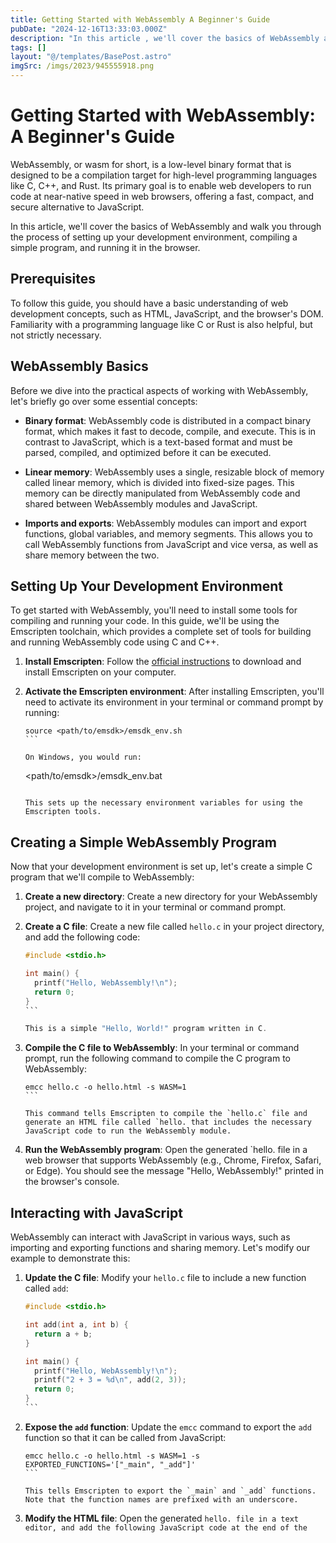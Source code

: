 ```yaml
---
title: Getting Started with WebAssembly A Beginner's Guide
pubDate: "2024-12-16T13:33:03.000Z"
description: "In this article , we'll cover the basics of WebAssembly and walk you through the process of setting up your development environment, compiling a simple program, and running it in the browser"
tags: []
layout: "@/templates/BasePost.astro"
imgSrc: /imgs/2023/945555918.png
---
```

# Getting Started with WebAssembly: A Beginner's Guide

WebAssembly, or wasm for short, is a low-level binary format that is designed to be a compilation target for high-level programming languages like C, C++, and Rust. Its primary goal is to enable web developers to run code at near-native speed in web browsers, offering a fast, compact, and secure alternative to JavaScript.

In this article, we'll cover the basics of WebAssembly and walk you through the process of setting up your development environment, compiling a simple program, and running it in the browser.

## Prerequisites

To follow this guide, you should have a basic understanding of web development concepts, such as HTML, JavaScript, and the browser's DOM. Familiarity with a programming language like C or Rust is also helpful, but not strictly necessary.

## WebAssembly Basics

Before we dive into the practical aspects of working with WebAssembly, let's briefly go over some essential concepts:

- **Binary format**: WebAssembly code is distributed in a compact binary format, which makes it fast to decode, compile, and execute. This is in contrast to JavaScript, which is a text-based format and must be parsed, compiled, and optimized before it can be executed.

- **Linear memory**: WebAssembly uses a single, resizable block of memory called linear memory, which is divided into fixed-size pages. This memory can be directly manipulated from WebAssembly code and shared between WebAssembly modules and JavaScript.

- **Imports and exports**: WebAssembly modules can import and export functions, global variables, and memory segments. This allows you to call WebAssembly functions from JavaScript and vice versa, as well as share memory between the two.

## Setting Up Your Development Environment

To get started with WebAssembly, you'll need to install some tools for compiling and running your code. In this guide, we'll be using the Emscripten toolchain, which provides a complete set of tools for building and running WebAssembly code using C and C++.

1. **Install Emscripten**: Follow the [official instructions](https://emscripten.org/docs/getting_started/downloads.html) to download and install Emscripten on your computer.

2. **Activate the Emscripten environment**: After installing Emscripten, you'll need to activate its environment in your terminal or command prompt by running:

   ````
   source <path/to/emsdk>/emsdk_env.sh
   ```

   On Windows, you would run:

   ````
   <path/to/emsdk>/emsdk_env.bat
   ```

   This sets up the necessary environment variables for using the Emscripten tools.

## Creating a Simple WebAssembly Program

Now that your development environment is set up, let's create a simple C program that we'll compile to WebAssembly:

1. **Create a new directory**: Create a new directory for your WebAssembly project, and navigate to it in your terminal or command prompt.

2. **Create a C file**: Create a new file called `hello.c` in your project directory, and add the following code:

   ````c
   #include <stdio.h>

   int main() {
     printf("Hello, WebAssembly!\n");
     return 0;
   }
   ```

   This is a simple "Hello, World!" program written in C.

3. **Compile the C file to WebAssembly**: In your terminal or command prompt, run the following command to compile the C program to WebAssembly:

   ````
   emcc hello.c -o hello.html -s WASM=1
   ```

   This command tells Emscripten to compile the `hello.c` file and generate an HTML file called `hello. that includes the necessary JavaScript code to run the WebAssembly module.

4. **Run the WebAssembly program**: Open the generated `hello. file in a web browser that supports WebAssembly (e.g., Chrome, Firefox, Safari, or Edge). You should see the message "Hello, WebAssembly!" printed in the browser's console.

## Interacting with JavaScript

WebAssembly can interact with JavaScript in various ways, such as importing and exporting functions and sharing memory. Let's modify our example to demonstrate this:

1. **Update the C file**: Modify your `hello.c` file to include a new function called `add`:

   ````c
   #include <stdio.h>

   int add(int a, int b) {
     return a + b;
   }

   int main() {
     printf("Hello, WebAssembly!\n");
     printf("2 + 3 = %d\n", add(2, 3));
     return 0;
   }
   ```

2. **Expose the `add` function**: Update the `emcc` command to export the `add` function so that it can be called from JavaScript:

   ````
   emcc hello.c -o hello.html -s WASM=1 -s EXPORTED_FUNCTIONS='["_main", "_add"]'
   ```

   This tells Emscripten to export the `_main` and `_add` functions. Note that the function names are prefixed with an underscore.

3. **Modify the HTML file**: Open the generated `hello. file in a text editor, and add the following JavaScript code at the end of the `<script>` tag:

   ````javascript
   Module.onRuntimeInitialized = function () {
     const add = Module.cwrap('add', 'number', ['number', 'number']);
     const result = add(5, 7);
     console.log('5 + 7 =', result);
   };
   ```

   This code waits for the WebAssembly module to be initialized, then uses the `cwrap` function to create a JavaScript wrapper for the exported `add` function. The `cwrap` function takes three arguments: the name of the exported function, the return type, and an array of argument types. Finally, the code calls the `add` function with the arguments `5` and `7`, and logs the result in the console.

4. **Run the updated WebAssembly program**: Refresh the `hello. file in your web browser, and you should now see both the "Hello, WebAssembly!" message and the result of the `add` function printed in the console.

## Conclusion

In this guide, we've introduced the basics of WebAssembly and shown you how to set up your development environment, compile a simple program, and interact with JavaScript. WebAssembly offers a powerful way to boost the performance of web applications and provide new capabilities that were previously unavailable to web developers.

